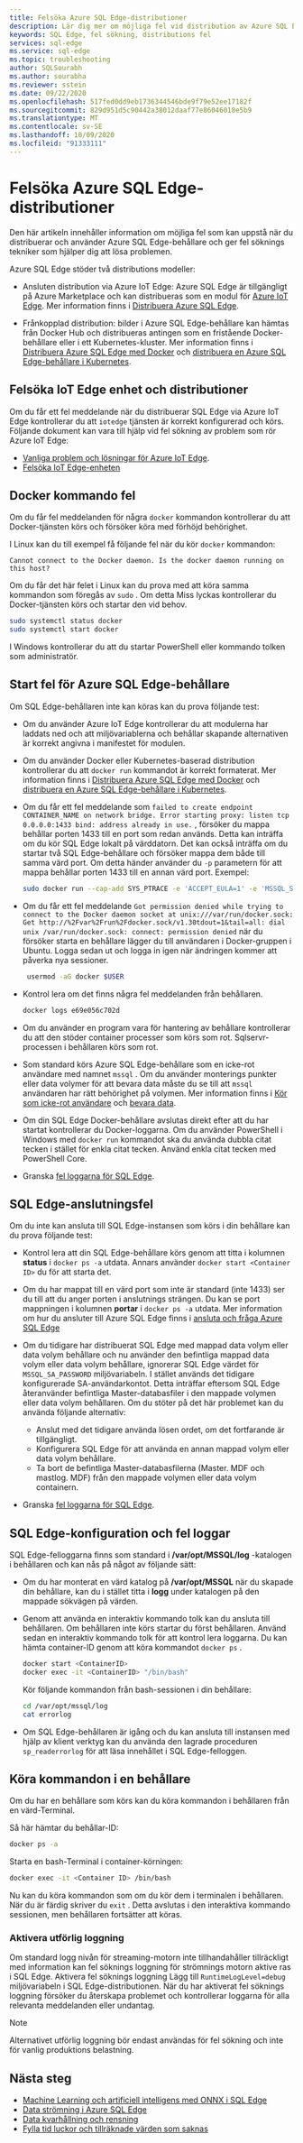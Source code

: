 ```yaml
---
title: Felsöka Azure SQL Edge-distributioner
description: Lär dig mer om möjliga fel vid distribution av Azure SQL Edge
keywords: SQL Edge, fel sökning, distributions fel
services: sql-edge
ms.service: sql-edge
ms.topic: troubleshooting
author: SQLSourabh
ms.author: sourabha
ms.reviewer: sstein
ms.date: 09/22/2020
ms.openlocfilehash: 517fed0dd9eb1736344546bde9f79e52ee17182f
ms.sourcegitcommit: 829d951d5c90442a38012daaf77e86046018e5b9
ms.translationtype: MT
ms.contentlocale: sv-SE
ms.lasthandoff: 10/09/2020
ms.locfileid: "91333111"
---
```

# <a name="troubleshooting-azure-sql-edge-deployments"></a>Felsöka Azure SQL Edge-distributioner 

Den här artikeln innehåller information om möjliga fel som kan uppstå när du distribuerar och använder Azure SQL Edge-behållare och ger fel söknings tekniker som hjälper dig att lösa problemen. 

Azure SQL Edge stöder två distributions modeller: 
- Ansluten distribution via Azure IoT Edge: Azure SQL Edge är tillgängligt på Azure Marketplace och kan distribueras som en modul för [Azure IoT Edge](../iot-edge/about-iot-edge.md). Mer information finns i [Distribuera Azure SQL Edge](deploy-portal.md).<br>

- Frånkopplad distribution: bilder i Azure SQL Edge-behållare kan hämtas från Docker Hub och distribueras antingen som en fristående Docker-behållare eller i ett Kubernetes-kluster. Mer information finns i [Distribuera Azure SQL Edge med Docker](disconnected-deployment.md) och [distribuera en Azure SQL Edge-behållare i Kubernetes](deploy-kubernetes.md).

## <a name="troubleshooting-iot-edge-device-and-deployments"></a>Felsöka IoT Edge enhet och distributioner

Om du får ett fel meddelande när du distribuerar SQL Edge via Azure IoT Edge kontrollerar du att `iotedge` tjänsten är korrekt konfigurerad och körs. Följande dokument kan vara till hjälp vid fel sökning av problem som rör Azure IoT Edge:
- [Vanliga problem och lösningar för Azure IoT Edge](../iot-edge/troubleshoot-common-errors.md).
- [Felsöka IoT Edge-enheten](../iot-edge/troubleshoot.md)

## <a name="docker-command-errors"></a>Docker kommando fel

Om du får fel meddelanden för några `docker` kommandon kontrollerar du att Docker-tjänsten körs och försöker köra med förhöjd behörighet.

I Linux kan du till exempel få följande fel när du kör `docker` kommandon:

```output
Cannot connect to the Docker daemon. Is the docker daemon running on this host?
```

Om du får det här felet i Linux kan du prova med att köra samma kommandon som föregås av `sudo` . Om detta Miss lyckas kontrollerar du Docker-tjänsten körs och startar den vid behov.

```bash
sudo systemctl status docker
sudo systemctl start docker
```

I Windows kontrollerar du att du startar PowerShell eller kommando tolken som administratör.

## <a name="azure-sql-edge-container-startup-errors"></a>Start fel för Azure SQL Edge-behållare

Om SQL Edge-behållaren inte kan köras kan du prova följande test:

- Om du använder Azure IoT Edge kontrollerar du att modulerna har laddats ned och att miljövariablerna och behållar skapande alternativen är korrekt angivna i manifestet för modulen.

- Om du använder Docker eller Kubernetes-baserad distribution kontrollerar du att `docker run` kommandot är korrekt formaterat. Mer information finns i [Distribuera Azure SQL Edge med Docker](disconnected-deployment.md) och [distribuera en Azure SQL Edge-behållare i Kubernetes](deploy-kubernetes.md).

- Om du får ett fel meddelande som `failed to create endpoint CONTAINER_NAME on network bridge. Error starting proxy: listen tcp 0.0.0.0:1433 bind: address already in use.` , försöker du mappa behållar porten 1433 till en port som redan används. Detta kan inträffa om du kör SQL Edge lokalt på värddatorn. Det kan också inträffa om du startar två SQL Edge-behållare och försöker mappa dem både till samma värd port. Om detta händer använder du `-p` parametern för att mappa behållar porten 1433 till en annan värd port. Exempel: 

    ```bash
    sudo docker run --cap-add SYS_PTRACE -e 'ACCEPT_EULA=1' -e 'MSSQL_SA_PASSWORD=yourStrong(!)Password' -p 1433:1433 --name azuresqledge -d mcr.microsoft.com/azure-sql-edge-developer.
    ```

- Om du får ett fel meddelande `Got permission denied while trying to connect to the Docker daemon socket at unix:///var/run/docker.sock: Get http://%2Fvar%2Frun%2Fdocker.sock/v1.30tdout=1&tail=all: dial unix /var/run/docker.sock: connect: permission denied` när du försöker starta en behållare lägger du till användaren i Docker-gruppen i Ubuntu. Logga sedan ut och logga in igen när ändringen kommer att påverka nya sessioner. 

   ```bash
    usermod -aG docker $USER
   ```

- Kontrol lera om det finns några fel meddelanden från behållaren.

   ```bash
   docker logs e69e056c702d
   ```

- Om du använder en program vara för hantering av behållare kontrollerar du att den stöder container processer som körs som rot. Sqlservr-processen i behållaren körs som rot.

- Som standard körs Azure SQL Edge-behållare som en icke-rot användare med namnet `mssql` . Om du använder monterings punkter eller data volymer för att bevara data måste du se till att `mssql` användaren har rätt behörighet på volymen. Mer information finns i [Kör som icke-rot användare](configure.md#run-azure-sql-edge-as-non-root-user) och [bevara data](configure.md#persist-your-data).

- Om din SQL Edge Docker-behållare avslutas direkt efter att du har startat kontrollerar du Docker-loggarna. Om du använder PowerShell i Windows med `docker run` kommandot ska du använda dubbla citat tecken i stället för enkla citat tecken. Använd enkla citat tecken med PowerShell Core.

- Granska [fel loggarna för SQL Edge](#errorlogs).

## <a name="sql-edge-connection-failures"></a>SQL Edge-anslutningsfel

Om du inte kan ansluta till SQL Edge-instansen som körs i din behållare kan du prova följande test:

- Kontrol lera att din SQL Edge-behållare körs genom att titta i kolumnen **status** i `docker ps -a` utdata. Annars använder `docker start <Container ID>` du för att starta det.

- Om du har mappat till en värd port som inte är standard (inte 1433) ser du till att du anger porten i anslutnings strängen. Du kan se port mappningen i kolumnen **portar** i `docker ps -a` utdata. Mer information om hur du ansluter till Azure SQL Edge finns i [ansluta och fråga Azure SQL Edge](connect.md)

- Om du tidigare har distribuerat SQL Edge med mappad data volym eller data volym behållare och nu använder den befintliga mappad data volym eller data volym behållare, ignorerar SQL Edge värdet för `MSSQL_SA_PASSWORD` miljövariabeln. I stället används det tidigare konfigurerade SA-användarkontot. Detta inträffar eftersom SQL Edge återanvänder befintliga Master-databasfiler i den mappade volymen eller data volym behållaren. Om du stöter på det här problemet kan du använda följande alternativ:

    - Anslut med det tidigare använda lösen ordet, om det fortfarande är tillgängligt.
    - Konfigurera SQL Edge för att använda en annan mappad volym eller data volym behållare.
    - Ta bort de befintliga Master-databasfilerna (Master. MDF och mastlog. MDF) från den mappade volymen eller data volym containern.

- Granska [fel loggarna för SQL Edge](#errorlogs).

## <a name="sql-edge-setup-and-error-logs"></a><a id="errorlogs"></a> SQL Edge-konfiguration och fel loggar

SQL Edge-felloggarna finns som standard i **/var/opt/MSSQL/log** -katalogen i behållaren och kan nås på något av följande sätt:

- Om du har monterat en värd katalog på **/var/opt/MSSQL** när du skapade din behållare, kan du i stället titta i **logg** under katalogen på den mappade sökvägen på värden.
- Genom att använda en interaktiv kommando tolk kan du ansluta till behållaren. Om behållaren inte körs startar du först behållaren. Använd sedan en interaktiv kommando tolk för att kontrol lera loggarna. Du kan hämta container-ID genom att köra kommandot `docker ps` .

    ```bash
    docker start <ContainerID>
    docker exec -it <ContainerID> "/bin/bash"
    ```

    Kör följande kommandon från bash-sessionen i din behållare:

    ```bash
    cd /var/opt/mssql/log
    cat errorlog
    ```
- Om SQL Edge-behållaren är igång och du kan ansluta till instansen med hjälp av klient verktyg kan du använda den lagrade proceduren `sp_readerrorlog` för att läsa innehållet i SQL Edge-felloggen.

## <a name="execute-commands-in-a-container"></a>Köra kommandon i en behållare

Om du har en behållare som körs kan du köra kommandon i behållaren från en värd-Terminal.

Så här hämtar du behållar-ID:

```bash
docker ps -a
```

Starta en bash-Terminal i container-körningen:

```bash
docker exec -it <Container ID> /bin/bash
```

Nu kan du köra kommandon som om du kör dem i terminalen i behållaren. När du är färdig skriver du `exit` . Detta avslutas i den interaktiva kommando sessionen, men behållaren fortsätter att köras.

### <a name="enabling-verbose-logging"></a>Aktivera utförlig loggning

Om standard logg nivån för streaming-motorn inte tillhandahåller tillräckligt med information kan fel söknings loggning för strömnings motorn aktive ras i SQL Edge. Aktivera fel söknings loggning Lägg till `RuntimeLogLevel=debug` miljövariabeln i SQL Edge-distributionen. När du har aktiverat fel söknings loggning försöker du återskapa problemet och kontrollerar loggarna för alla relevanta meddelanden eller undantag. 

> [!NOTE]
> Alternativet utförlig loggning bör endast användas för fel sökning och inte för vanlig produktions belastning. 


## <a name="next-steps"></a>Nästa steg

- [Machine Learning och artificiell intelligens med ONNX i SQL Edge](onnx-overview.md)
- [Data strömning i Azure SQL Edge](stream-data.md)
- [Data kvarhållning och rensning](data-retention-overview.md)
- [Fylla tid luckor och tillräknade värden som saknas](imputing-missing-values.md)







